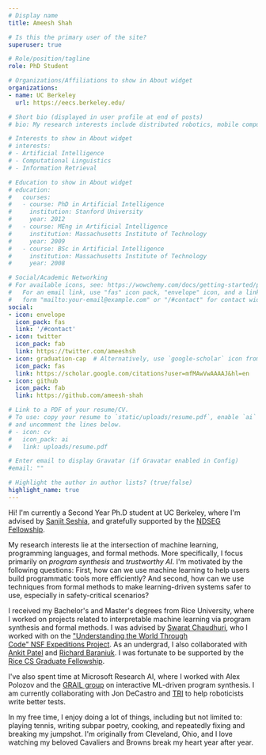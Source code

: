 ```yaml
---
# Display name
title: Ameesh Shah

# Is this the primary user of the site?
superuser: true

# Role/position/tagline
role: PhD Student

# Organizations/Affiliations to show in About widget
organizations:
- name: UC Berkeley
  url: https://eecs.berkeley.edu/

# Short bio (displayed in user profile at end of posts)
# bio: My research interests include distributed robotics, mobile computing and programmable matter.

# Interests to show in About widget
# interests:
# - Artificial Intelligence
# - Computational Linguistics
# - Information Retrieval

# Education to show in About widget
# education:
#   courses:
#   - course: PhD in Artificial Intelligence
#     institution: Stanford University
#     year: 2012
#   - course: MEng in Artificial Intelligence
#     institution: Massachusetts Institute of Technology
#     year: 2009
#   - course: BSc in Artificial Intelligence
#     institution: Massachusetts Institute of Technology
#     year: 2008

# Social/Academic Networking
# For available icons, see: https://wowchemy.com/docs/getting-started/page-builder/#icons
#   For an email link, use "fas" icon pack, "envelope" icon, and a link in the
#   form "mailto:your-email@example.com" or "/#contact" for contact widget.
social:
- icon: envelope
  icon_pack: fas
  link: '/#contact'
- icon: twitter
  icon_pack: fab
  link: https://twitter.com/ameeshsh
- icon: graduation-cap  # Alternatively, use `google-scholar` icon from `ai` icon pack
  icon_pack: fas
  link: https://scholar.google.com/citations?user=mfMAwVwAAAAJ&hl=en
- icon: github
  icon_pack: fab
  link: https://github.com/ameesh-shah

# Link to a PDF of your resume/CV.
# To use: copy your resume to `static/uploads/resume.pdf`, enable `ai` icons in `params.toml`, 
# and uncomment the lines below.
# - icon: cv
#   icon_pack: ai
#   link: uploads/resume.pdf

# Enter email to display Gravatar (if Gravatar enabled in Config)
#email: ""

# Highlight the author in author lists? (true/false)
highlight_name: true
---
```


Hi! I'm currently a Second Year Ph.D student at UC Berkeley, where I'm advised by [Sanjit Seshia](https://people.eecs.berkeley.edu/~sseshia/), and gratefully supported by the [NDSEG Fellowship](https://ndseg.sysplus.com/).

My research interests lie at the intersection of machine learning, programming languages, and formal methods. More specifically, I focus primarily on _program synthesis_ and _trustworthy AI_. I'm motivated by the following questions: First, how can we use machine learning to help users build programmatic tools more efficiently? And second, how can we use techniques from formal methods to make learning-driven systems safer to use, especially in safety-critical scenarios?

I received my Bachelor's and Master's degrees from Rice University, where I worked on projects related to interpretable machine learning via program synthesis and formal methods. I was advised by [Swarat Chaudhuri](https://www.cs.utexas.edu/~swarat/), who I worked with on the ["Understanding the World Through Code" NSF Expeditions Project](http://www.neurosymbolic.org/kickoff.html). As an undergrad, I also collaborated with [Ankit Patel](https://ankitlab.co/) and [Richard Baraniuk](https://richb.rice.edu/). I was fortunate to be supported by the [Rice CS Graduate Fellowship](https://csweb.rice.edu/academics/undergraduate-programs/advising/fifth-year-masters).

I've also spent time at Microsoft Research AI, where I worked with Alex Polozov and the [GRAIL group](https://www.microsoft.com/en-us/research/group/grounded-reasoning-and-interactive-learning-grail/) on interactive ML-driven program synthesis. I am currently collaborating with Jon DeCastro and [TRI](https://www.tri.global/) to help roboticists write better tests.

In my free time, I enjoy doing a lot of things, including but not limited to: playing tennis, writing subpar poetry, cooking, and repeatedly fixing and breaking my jumpshot. I'm originally from Cleveland, Ohio, and I love watching my beloved Cavaliers and Browns break my heart year after year.
